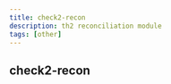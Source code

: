 ```yaml
---
title: check2-recon
description: th2 reconciliation module
tags: [other]
---
```


<section>

# check2-recon

<module-index-actions />

</section>
